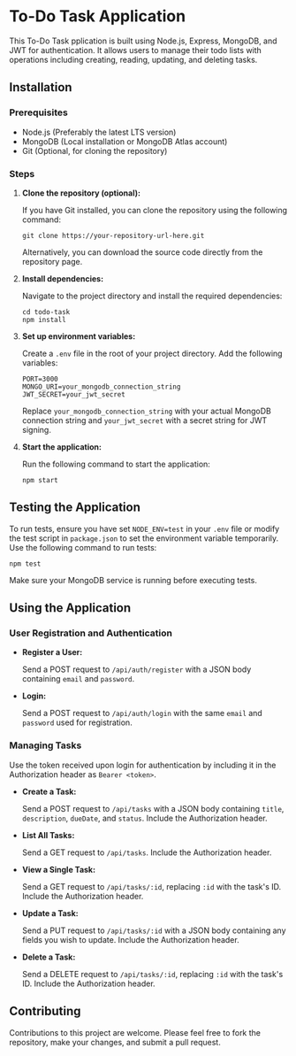 # To-Do Task Application

This To-Do Task pplication is built using Node.js, Express, MongoDB, and JWT for authentication. It allows users to manage their todo lists with operations including creating, reading, updating, and deleting tasks.

## Installation

### Prerequisites

- Node.js (Preferably the latest LTS version)
- MongoDB (Local installation or MongoDB Atlas account)
- Git (Optional, for cloning the repository)

### Steps

1. **Clone the repository (optional):**
   
   If you have Git installed, you can clone the repository using the following command:
    ```
    git clone https://your-repository-url-here.git
    ```
    Alternatively, you can download the source code directly from the repository page.

2. **Install dependencies:**

    Navigate to the project directory and install the required dependencies:
    ```
    cd todo-task
    npm install
    ```
3. **Set up environment variables:**

    Create a `.env` file in the root of your project directory. Add the following variables:
    ```
    PORT=3000
    MONGO_URI=your_mongodb_connection_string
    JWT_SECRET=your_jwt_secret
    ```
    Replace `your_mongodb_connection_string` with your actual MongoDB connection string and `your_jwt_secret` with a secret string for JWT signing.

4. **Start the application:**

    Run the following command to start the application:
    ```
    npm start
    ```
## Testing the Application

To run tests, ensure you have set `NODE_ENV=test` in your `.env` file or modify the test script in `package.json` to set the environment variable temporarily. Use the following command to run tests:
```
npm test
```
Make sure your MongoDB service is running before executing tests.

## Using the Application

### User Registration and Authentication

- **Register a User:**

  Send a POST request to `/api/auth/register` with a JSON body containing `email` and `password`.

- **Login:**

  Send a POST request to `/api/auth/login` with the same `email` and `password` used for registration.

### Managing Tasks

Use the token received upon login for authentication by including it in the Authorization header as `Bearer <token>`.

- **Create a Task:**

  Send a POST request to `/api/tasks` with a JSON body containing `title`, `description`, `dueDate`, and `status`. Include the Authorization header.

- **List All Tasks:**

  Send a GET request to `/api/tasks`. Include the Authorization header.

- **View a Single Task:**

  Send a GET request to `/api/tasks/:id`, replacing `:id` with the task's ID. Include the Authorization header.

- **Update a Task:**

  Send a PUT request to `/api/tasks/:id` with a JSON body containing any fields you wish to update. Include the Authorization header.

- **Delete a Task:**

  Send a DELETE request to `/api/tasks/:id`, replacing `:id` with the task's ID. Include the Authorization header.

## Contributing

Contributions to this project are welcome. Please feel free to fork the repository, make your changes, and submit a pull request.